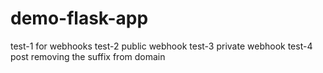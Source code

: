 # demo-flask-app
test-1 for webhooks
test-2 public webhook
test-3 private webhook
test-4 post removing the suffix from domain
